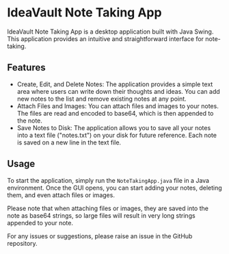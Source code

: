 # IdeaVault Note Taking App

IdeaVault Note Taking App is a desktop application built with Java Swing. This application provides an intuitive and straightforward interface for note-taking.

## Features

- Create, Edit, and Delete Notes: The application provides a simple text area where users can write down their thoughts and ideas. You can add new notes to the list and remove existing notes at any point.
- Attach Files and Images: You can attach files and images to your notes. The files are read and encoded to base64, which is then appended to the note.
- Save Notes to Disk: The application allows you to save all your notes into a text file ("notes.txt") on your disk for future reference. Each note is saved on a new line in the text file.
  
## Usage

To start the application, simply run the `NoteTakingApp.java` file in a Java environment. Once the GUI opens, you can start adding your notes, deleting them, and even attach files or images.

Please note that when attaching files or images, they are saved into the note as base64 strings, so large files will result in very long strings appended to your note.

For any issues or suggestions, please raise an issue in the GitHub repository.
